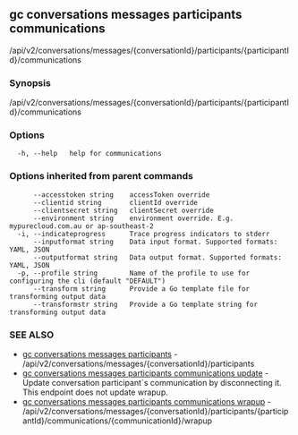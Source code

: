 ## gc conversations messages participants communications

/api/v2/conversations/messages/{conversationId}/participants/{participantId}/communications

### Synopsis

/api/v2/conversations/messages/{conversationId}/participants/{participantId}/communications

### Options

```
  -h, --help   help for communications
```

### Options inherited from parent commands

```
      --accesstoken string    accessToken override
      --clientid string       clientId override
      --clientsecret string   clientSecret override
      --environment string    environment override. E.g. mypurecloud.com.au or ap-southeast-2
  -i, --indicateprogress      Trace progress indicators to stderr
      --inputformat string    Data input format. Supported formats: YAML, JSON
      --outputformat string   Data output format. Supported formats: YAML, JSON
  -p, --profile string        Name of the profile to use for configuring the cli (default "DEFAULT")
      --transform string      Provide a Go template file for transforming output data
      --transformstr string   Provide a Go template string for transforming output data
```

### SEE ALSO

* [gc conversations messages participants](gc_conversations_messages_participants.html)	 - /api/v2/conversations/messages/{conversationId}/participants
* [gc conversations messages participants communications update](gc_conversations_messages_participants_communications_update.html)	 - Update conversation participant`s communication by disconnecting it. This endpoint does not update wrapup.
* [gc conversations messages participants communications wrapup](gc_conversations_messages_participants_communications_wrapup.html)	 - /api/v2/conversations/messages/{conversationId}/participants/{participantId}/communications/{communicationId}/wrapup


